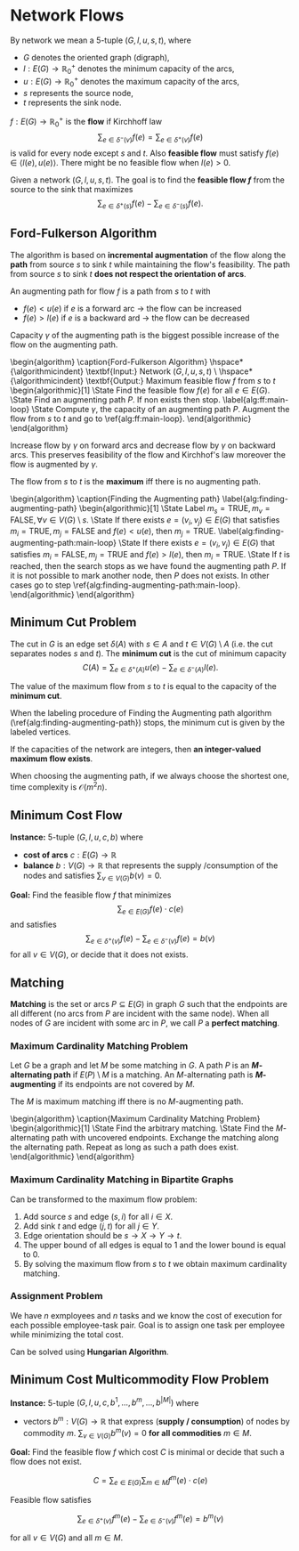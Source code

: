 # Network Flows

By network we mean a 5-tuple $(G, l, u, s, t)$, where

* $G$ denotes the oriented graph (digraph),
* $l: E(G) \rightarrow \mathbb{R}_0^+$ denotes the minimum capacity of the arcs,
* $u: E(G) \rightarrow \mathbb{R}_0^+$ denotes the maximum capacity of the arcs,
* $s$ represents the source node,
* $t$ represents the sink node.

$f: E(G) \rightarrow \mathbb{R}_0^+$ is the **flow** if Kirchhoff law
$$\sum_{e \in \delta^-(v)} f(e) = \sum_{e \in \delta^+(v)} f(e)$$
is valid for every node except $s$ and $t$. Also **feasible flow** must satisfy $f(e) \in \langle l(e), u(e) \rangle$. There might be no feasible flow when $l(e) > 0$.

Given a network $(G, l, u, s, t)$. The goal is to find the **feasible flow $f$** from the source to the sink that maximizes
$$\sum_{e \in \delta^+(s)} f(e) - \sum_{e \in \delta^-(s)} f(e).$$

## Ford-Fulkerson Algorithm

The algorithm is based on **incremental augmentation** of the flow along the **path** from source $s$ to sink $t$ while maintaining the flow's feasibility. The path from source $s$ to sink $t$ **does not respect the orientation of arcs**.

An augmenting path for flow $f$ is a path from $s$ to $t$ with

* $f(e) < u(e)$ if $e$ is a forward arc $\rightarrow$ the flow can be increased
* $f(e) > l(e)$ if $e$ is a backward ard $\rightarrow$ the flow can be decreased

Capacity $\gamma$ of the augmenting path is the biggest possible increase of the flow on the augmenting path.

\begin{algorithm}
\caption{Ford-Fulkerson Algorithm}
\hspace*{\algorithmicindent} \textbf{Input:}  Network $(G, l, u, s, t)$ \\
\hspace*{\algorithmicindent} \textbf{Output:} Maximum feasible flow $f$ from $s$ to $t$
\begin{algorithmic}[1]
\State Find the feasible flow $f(e)$ for all $e \in E(G)$.
\State Find an augmenting path $P$. If non exists then stop. \label{alg:ff:main-loop}
\State Compute $\gamma$, the capacity of an augmenting path $P$. Augment the flow from $s$ to $t$ and go to \ref{alg:ff:main-loop}.
\end{algorithmic}
\end{algorithm}

Increase flow by $\gamma$ on forward arcs and decrease flow by $\gamma$ on backward arcs. This preserves feasibility of the flow and Kirchhof's law moreover the flow is augmented by $\gamma$.

The flow from $s$ to $t$ is the **maximum** iff there is no augmenting path.

\begin{algorithm}
\caption{Finding the Augmenting path}
\label{alg:finding-augmenting-path}
\begin{algorithmic}[1]
\State Label $m_s = \text{TRUE}, m_v = \text{FALSE}, \forall v \in V(G) \setminus s$.
\State If there exists $e = (v_i, v_j) \in E(G)$ that satisfies $m_i = \text{TRUE}, m_j = \text{FALSE}$ and $f(e) < u(e)$, then $m_j = \text{TRUE}$. \label{alg:finding-augmenting-path:main-loop}
\State If there exists $e = (v_i, v_j) \in E(G)$ that satisfies $m_i = \text{FALSE}, m_j = \text{TRUE}$ and $f(e) > l(e)$, then $m_i = \text{TRUE}$.
\State If $t$ is reached, then the search stops as we have found the augmenting path $P$. If it is not possible to mark another node, then $P$ does not exists. In other cases go to step \ref{alg:finding-augmenting-path:main-loop}.
\end{algorithmic}
\end{algorithm}

## Minimum Cut Problem

The cut in $G$ is an edge set $\delta(A)$ with $s \in A$ and $t \in V(G) \setminus A$ (i.e. the cut separates nodes $s$ and $t$). The **minimum cut** is the cut of minimum capacity
$$C(A) = \sum_{e \in \delta^+(A)} u(e) - \sum_{e \in \delta^-(A)} l(e).$$

The value of the maximum flow from $s$ to $t$ is equal to the capacity of the **minimum cut**.

When the labeling procedure of Finding the Augmenting path algorithm (\ref{alg:finding-augmenting-path}) stops, the minimum cut is given by the labeled vertices.

If the capacities of the network are integers, then **an integer-valued maximum flow exists**.

When choosing the augmenting path, if we always choose the shortest one, time complexity is $\mathcal{O}(m^2n)$.

## Minimum Cost Flow

**Instance:** 5-tuple $(G, l, u, c, b)$ where

* **cost of arcs** $c: E(G) \rightarrow \mathbb{R}$
* **balance** $b: V(G) \rightarrow \mathbb{R}$ that represents the supply /consumption of the nodes and satisfies $\sum_{v \in V(G)} b(v) = 0$.

**Goal:** Find the feasible flow $f$ that minimizes
$$\sum_{e \in E(G)} f(e) \cdot c(e)$$
and satisfies
$$\sum_{e \in \delta^+(v)} f(e) - \sum_{e \in \delta^-(v)} f(e) = b(v)$$
for all $v \in V(G)$, or decide that it does not exists.

## Matching

**Matching** is the set or arcs $P \subseteq E(G)$ in graph $G$ such that the endpoints are all different (no arcs from $P$ are incident with the same node). When all nodes of $G$ are incident with some arc in $P$, we call $P$ a **perfect matching**.

### Maximum Cardinality Matching Problem

Let $G$ be a graph and let $M$ be some matching in $G$. A path $P$ is an **$M$-alternating path** if $E(P) \setminus M$ is a matching. An $M$-alternating path is **$M$-augmenting** if its endpoints are not covered by $M$.

The $M$ is maximum matching iff there is no $M$-augmenting path.

\begin{algorithm}
\caption{Maximum Cardinality Matching Problem}
\begin{algorithmic}[1]
\State Find the arbitrary matching.
\State Find the $M$-alternating path with uncovered endpoints. Exchange the matching along the alternating path. Repeat as long as such a path does exist.
\end{algorithmic}
\end{algorithm}

### Maximum Cardinality Matching in Bipartite Graphs

Can be transformed to the maximum flow problem:

1. Add source $s$ and edge $(s, i)$ for all $i \in X$.
2. Add sink $t$ and edge $(j, t)$ for all $j \in Y$.
3. Edge orientation should be $s \rightarrow X \rightarrow Y \rightarrow t$.
4. The upper bound of all edges is equal to 1 and the lower bound is equal to 0.
5. By solving the maximum flow from $s$ to $t$ we obtain maximum cardinality matching.

### Assignment Problem

We have $n$ exmployees and $n$ tasks and we know the cost of execution for each possible employee-task pair. Goal is to assign one task per employee while minimizing the total cost.

Can be solved using **Hungarian Algorithm**.

## Minimum Cost Multicommodity Flow Problem

**Instance:** 5-tuple $(G, l, u, c, b^1, \dots, b^m, \dots, b^{|M|})$ where

* vectors $b^m: V(G) \rightarrow \mathbb{R}$ that express (**supply / consumption**) of nodes by commodity $m$. $\sum_{v \in V(G)} b^m(v) = 0$ **for all commodities** $m \in M$.

**Goal:** Find the feasible flow $f$ which cost $C$ is minimal or decide that such a flow does not exist.

$$C = \sum_{e \in E(G)} \sum_{m \in M} f^m(e) \cdot c(e)$$

Feasible flow satisfies

$$\sum_{e \in \delta^+(v)} f^m(e) - \sum_{e \in \delta^-(v)} f^m(e) = b^m(v)$$

for all $v \in V(G)$ and all $m \in M$.
